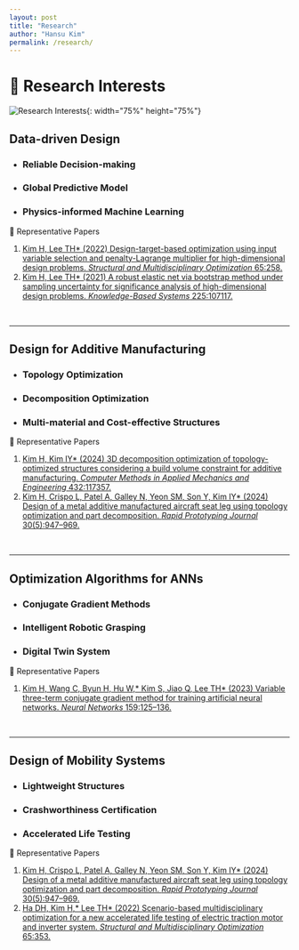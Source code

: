 ```yaml
---
layout: post
title: "Research"
author: "Hansu Kim"
permalink: /research/
---
```


# 🌟 Research Interests   
![Research Interests](https://github.com/user-attachments/assets/5bf2bcba-a5f9-4b17-abda-b9add96ff099){: width="75%" height="75%"}   
   
## Data-driven Design   
* ### Reliable Decision-making
* ### Global Predictive Model   
* ### Physics-informed Machine Learning   
   
📄 Representative Papers   
1. [Kim H, Lee TH* (2022) Design-target-based optimization using input variable selection and penalty-Lagrange multiplier for high-dimensional design problems. *Structural and Multidisciplinary Optimization* 65:258.](https://doi.org/10.1007/s00158-022-03356-0)
2. [Kim H, Lee TH* (2021) A robust elastic net via bootstrap method under sampling uncertainty for significance analysis of high-dimensional design problems. *Knowledge-Based Systems* 225:107117.](https://doi.org/10.1016/j.knosys.2021.107117)   
<br/>   
   
***   
   
## Design for Additive Manufacturing   
* ### Topology Optimization   
* ### Decomposition Optimization
* ### Multi-material and Cost-effective Structures

📄 Representative Papers   
1. [Kim H, Kim IY* (2024) 3D decomposition optimization of topology-optimized structures considering a build volume constraint for additive manufacturing. *Computer Methods in Applied Mechanics and Engineering* 432:117357.](https://doi.org/10.1016/j.cma.2024.117357)
2. [Kim H, Crispo L, Patel A, Galley N, Yeon SM, Son Y, Kim IY* (2024) Design of a metal additive manufactured aircraft seat leg using topology optimization and part decomposition. *Rapid Prototyping Journal* 30(5):947–969.](https://doi.org/10.1108/RPJ-11-2023-0400)   
<br/>   
   
***   
   
## Optimization Algorithms for ANNs   
* ### Conjugate Gradient Methods   
* ### Intelligent Robotic Grasping   
* ### Digital Twin System   
   
📄 Representative Papers   
1. [Kim H, Wang C, Byun H, Hu W,* Kim S, Jiao Q, Lee TH* (2023) Variable three-term conjugate gradient method for training artificial neural networks. *Neural Networks* 159:125–136.](https://doi.org/10.1016/j.neunet.2022.12.001)   
<br/>   
   
***   
   
## Design of Mobility Systems
* ### Lightweight Structures   
* ### Crashworthiness Certification   
* ### Accelerated Life Testing
   
📄 Representative Papers   
1. [Kim H, Crispo L, Patel A, Galley N, Yeon SM, Son Y, Kim IY* (2024) Design of a metal additive manufactured aircraft seat leg using topology optimization and part decomposition. *Rapid Prototyping Journal* 30(5):947–969.](https://doi.org/10.1108/RPJ-11-2023-0400)
2. [Ha DH, Kim H,* Lee TH* (2022) Scenario-based multidisciplinary optimization for a new accelerated life testing of electric traction motor and inverter system. *Structural and Multidisciplinary Optimization* 65:353.](https://doi.org/10.1007/s00158-022-03374-y)   
